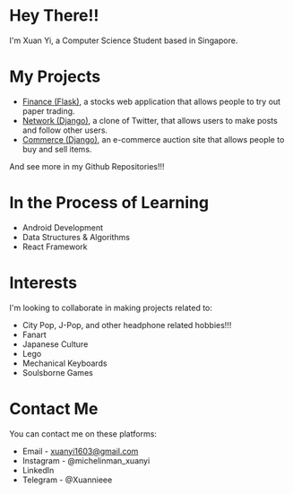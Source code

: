 # Hey There!!
I'm Xuan Yi, a Computer Science Student based in Singapore.

# My Projects

* [Finance (Flask)](https://github.com/Xuanniee/Finance), a stocks web application that allows people to try out paper trading.
* [Network (Django)](https://github.com/Xuanniee/Network-Django), a clone of Twitter, that allows users to make posts and follow other users.
* [Commerce (Django)](https://github.com/Xuanniee/Commerce-Django), an e-commerce auction site that allows people to buy and sell items.

And see more in my Github Repositories!!!

# In the Process of Learning

* Android Development
* Data Structures & Algorithms
* React Framework

# Interests
I'm looking to collaborate in making projects related to:

* City Pop, J-Pop, and other headphone related hobbies!!!
* Fanart
* Japanese Culture
* Lego
* Mechanical Keyboards
* Soulsborne Games

# Contact Me
You can contact me on these platforms:

* Email - xuanyi1603@gmail.com
* Instagram - @michelinman_xuanyi
* LinkedIn
* Telegram - @Xuannieee

<!---
Xuanniee/Xuanniee is a ✨ special ✨ repository because its `README.md` (this file) appears on your GitHub profile.
You can click the Preview link to take a look at your changes.
--->
